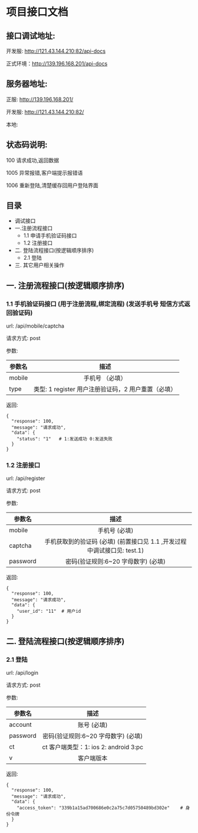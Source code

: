 # 项目接口文档

## 接口调试地址:

开发服: <http://121.43.144.210:82/api-docs>

正式环境：<http://139.196.168.201/api-docs>

## 服务器地址:

正服: http://139.196.168.201/

开发服: http://121.43.144.210:82/

本地:

## 状态码说明:

100   请求成功,返回数据

1005   异常报错,客户端提示报错语

1006   重新登陆,清楚缓存回用户登陆界面



## 目录
* 调试接口
* 一.注册流程接口
  * 1.1 申请手机验证码接口
  * 1.2 注册接口
* 二. 登陆流程接口(按逻辑顺序排序)
  * 2.1 登陆
* 三. 其它用户相关操作







## 一. 注册流程接口(按逻辑顺序排序)

### 1.1 手机验证码接口 (用于注册流程,绑定流程) (发送手机号 短信方式返回验证码)


url:  /api/mobile/captcha

请求方式: post

参数:

| 参数名        | 描述           |
| ------------- |:-------------:|
| mobile      | 手机号 （必填）|
| type      | 类型: 1 register 用户注册验证码，2 用户重置（必填） |



返回:

    {
      "response": 100,
      "message": "请求成功",
      "data": {
        "status": "1"   # 1:发送成功 0:发送失败
      }
    }



### 1.2 注册接口

url: /api/register

请求方式: post


参数:

| 参数名        | 描述           |
| -------------|:-------------:|
| mobile       | 手机号    (必填)     |
| captcha       | 手机获取到的验证码 (必填) (前置接口见 1.1 ,开发过程中调试接口见: test.1)         |
| password       | 密码(验证规则:6~20 字母数字) (必填)         |


返回:

    {
      "response": 100,
      "message": "请求成功",
      "data": {
        "user_id": "11"  # 用户id
      }
    }


## 二. 登陆流程接口(按逻辑顺序排序)

### 2.1 登陆

url: /api/login

请求方式: post

参数:

| 参数名 | 描述 |
| -------------|:-------------:|
| account | 账号 (必填)|
| password | 密码(验证规则:6~20 字母数字) (必填)|
| ct | ct 客户端类型：1: ios 2: android 3:pc |
| v | 客户端版本|


返回:

    {
      "response": 100,
      "message": "请求成功",
      "data": {
        "access_token": "339b1a15ad700686e0c2a75c7d05750489bd302e"    # 身份令牌
      }
    }



